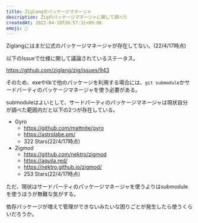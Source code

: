 ```yaml
---
title: Ziglangのパッケージマネージャ
description: Zigのパッケージマネージャに関して調べた
createdAt: 2022-04-18T20:57:32+09:00
emoji: 🦖
---
```


Ziglangにはまだ公式のパッケージマネージャが存在してない。(22/4/17時点)

以下のIssueで仕様に関して議論されているステータス。

<https://github.com/ziglang/zig/issues/943>

そのため、exeやlibで他のパッケージを利用する場合には、`git submodule`かサードパーティのパッケージマネージャを使う必要がある。

submoduleはよいとして、サードパーティのパッケージマネージャは現状自分が調べた範囲内だと以下の2つが存在している。

- Gyro
  - <https://github.com/mattnite/gyro>
  - <https://astrolabe.pm/>
  - 322 Stars(22/4/17時点)
- Zigmod
  - <https://github.com/nektro/zigmod>
  - <https://aquila.red/>
  - <https://nektro.github.io/zigmod/>
  - 253 Stars(22/4/17時点)

ただ、現状はサードパーティのパッケージマネージャを使うよりはsubmoduleを使うほうが無難な気がする。

依存パッケージが増えて管理ができないみたいな困りごとが発生したら使うくらいだろうか。
